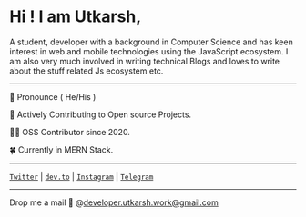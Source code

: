 # Hi ! I am Utkarsh,

A student, developer with a background in Computer Science and has keen interest in web and mobile technologies using the JavaScript ecosystem. I am also very much involved in writing technical Blogs and loves to write about the stuff related Js ecosystem etc.

---

📢  Pronounce ( He/His )

💪  Actively Contributing to Open source Projects.

🧑‍💻 OSS Contributor since 2020.

🍀  Currently in MERN Stack.

---

[`Twitter`](https://twitter.com/UYadavDEV) | [`dev.to`](https://dev.to/uyadav207) | [`Instagram`](https://www.instagram.com/utkarsh_developer/) | [`Telegram`](https://t.me/utkarshyadav207)

---
Drop me a mail 💌 @[developer.utkarsh.work@gmail.com](mailto:yadavutkarsh207@gmail.com)
